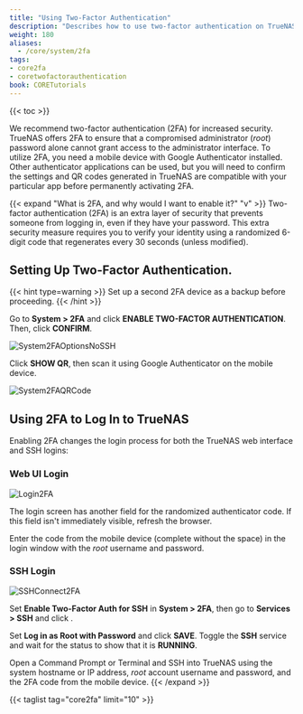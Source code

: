 ```yaml
---
title: "Using Two-Factor Authentication"
description: "Describes how to use two-factor authentication on TrueNAS CORE."
weight: 180
aliases:
  - /core/system/2fa
tags:
- core2fa
- coretwofactorauthentication
book: CORETutorials
---
```


{{< toc >}}

We recommend two-factor authentication (2FA) for increased security.
TrueNAS offers 2FA to ensure that a compromised administrator (*root*) password alone cannot grant access to the administrator interface.
To utilize 2FA, you need a mobile device with Google Authenticator installed.
Other authenticator applications can be used, but you will need to confirm the settings and QR codes generated in TrueNAS are compatible with your particular app before permanently activating 2FA.

{{< expand "What is 2FA, and why would I want to enable it?" "v" >}}
Two-factor authentication (2FA) is an extra layer of security that prevents someone from logging in, even if they have your password. This extra security measure requires you to verify your identity using a randomized 6-digit code that regenerates every 30 seconds (unless modified).

## Setting Up Two-Factor Authentication.

{{< hint type=warning >}}
Set up a second 2FA device as a backup before proceeding.
{{< /hint >}}

Go to **System > 2FA** and click **ENABLE TWO-FACTOR AUTHENTICATION**. Then, click **CONFIRM**.

![System2FAOptionsNoSSH](/images/CORE/System/System2FAOptionsNoSSH.png "2FA Options: No SSH")

Click **SHOW QR**, then scan it using Google Authenticator on the mobile device.

![System2FAQRCode](/images/CORE/System/System2FAQRCode.png "2FA: QR Code")

## Using 2FA to Log In to TrueNAS

Enabling 2FA changes the login process for both the TrueNAS web interface and SSH logins:

### Web UI Login

![Login2FA](/images/CORE/System/Login2FA.png "2FA Login")

The login screen has another field for the randomized authenticator code. If this field isn't immediately visible, refresh the browser.

Enter the code from the mobile device (complete without the space) in the login window with the *root* username and password.

### SSH Login

![SSHConnect2FA](/images/CORE/SSHConnect2FA.png "SSH Connect 2FA")

Set **Enable Two-Factor Auth for SSH** in **System > 2FA**, then go to **Services > SSH** and click <span class="iconify" data-icon="mdi:pencil"></span>.

Set **Log in as Root with Password** and click **SAVE**. Toggle the **SSH** service and wait for the status to show that it is **RUNNING**.

Open a Command Prompt or Terminal and SSH into TrueNAS using the system hostname or IP address, *root* account username and password, and the 2FA code from the mobile device.
{{< /expand >}}

{{< taglist tag="core2fa" limit="10" >}}
